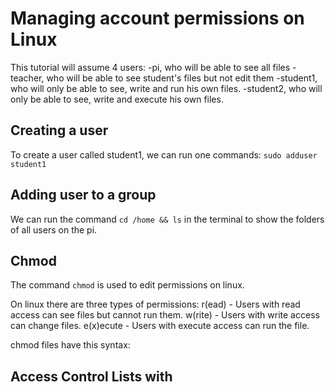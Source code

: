 # Managing account permissions on Linux


This tutorial will assume 4 users: 
-pi, who will be able to see all files
-teacher, who will be able to see student's files but not edit them
-student1, who will only be able to see, write and run his own files.
-student2, who will only be able to see, write and execute his own files.

## Creating a user 

To create a user called student1, we can run one commands:
``` sudo adduser student1 ```


## Adding user to a group

We can run the command ```cd /home && ls``` in the terminal to show the folders of all users on the pi.


## Chmod

The command ```chmod``` is used to edit permissions on linux.

On linux there are three types of permissions:
r(ead) - Users with read access can see files but cannot run them.
w(rite) - Users with write access can change files.
e(x)ecute - Users with execute access can run the file.



chmod files have this syntax:

<name of file or folder>

## Access Control Lists with 
